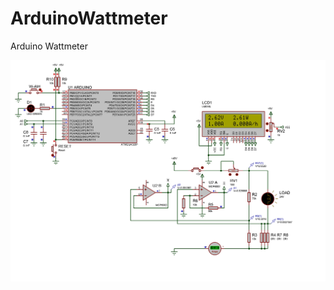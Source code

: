 # ArduinoWattmeter
Arduino Wattmeter

![Schematic](https://raw.githubusercontent.com/techn0man1ac/ArduinoWattmeter/master/Arduino%20Wattmeter%20Proteus%208.5/ArduWattmeterProteus.jpg)
